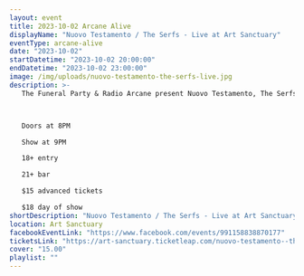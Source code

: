 ```yaml
---
layout: event
title: 2023-10-02 Arcane Alive
displayName: "Nuovo Testamento / The Serfs - Live at Art Sanctuary"
eventType: arcane-alive
date: "2023-10-02"
startDatetime: "2023-10-02 20:00:00"
endDatetime: "2023-10-02 23:00:00"
image: /img/uploads/nuovo-testamento-the-serfs-live.jpg
description: >-
   The Funeral Party & Radio Arcane present Nuovo Testamento, The Serfs + DJ DisCorrosion live at Art Sanctuary.



   Doors at 8PM

   Show at 9PM

   18+ entry

   21+ bar

   $15 advanced tickets

   $18 day of show
shortDescription: "Nuovo Testamento / The Serfs - Live at Art Sanctuary"
location: Art Sanctuary
facebookEventLink: "https://www.facebook.com/events/991158838870177"
ticketsLink: "https://art-sanctuary.ticketleap.com/nuovo-testamento--the-serfs"
cover: "15.00"
playlist: ""
---
```

